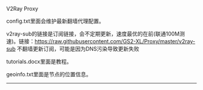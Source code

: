 V2Ray Proxy

config.txt里面会维护最新翻墙代理配置。

v2ray-sub的链接是订阅链接，会不定期更新，速度最优的在前(联通100M测速)。链接：https://raw.githubusercontent.com/GS2-XL/Proxy/master/v2ray-sub
不翻墙更新订阅，可能是因为DNS污染导致更新失败

tutorials.docx里面是教程。

geoinfo.txt里面是节点的位置信息。

--------------------------------------------------------------------------------------------
